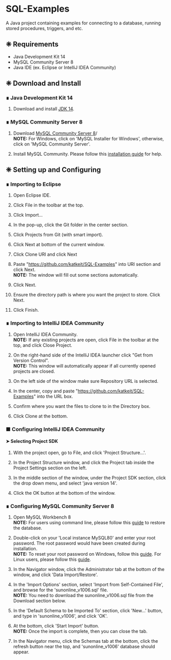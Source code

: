 # SQL-Examples
A Java project containing examples for connecting to a database, running stored procedures, triggers, and etc.

## ❈ Requirements
- Java Development Kit 14
- MySQL Community Server 8
- Java IDE (ex. Eclipse or IntelliJ IDEA Community)

## ❈ Download and Install
### ∎ Java Development Kit 14
1) Download and install <a href = "https://www.oracle.com/java/technologies/javase-jdk14-downloads.html">JDK 14</a>.


### ∎ MySQL Community Server 8
 1) Download <a href = "https://dev.mysql.com/downloads/">MySQL Community Server 8</a>/
 <br><b>NOTE:</b> For Windows, click on 'MySQL Installer for Windows', otherwise, click on 'MySQL Community Server'.
 
 2) Install MySQL Community. Please follow this <a href = "https://dev.mysql.com/doc/mysql-getting-started/en/#mysql-getting-started-installing">installation guide</a> for help.
 
 ## ❈ Setting up and Configuring
 ### ∎ Importing to Eclipse
1) Open Eclipse IDE.
2) Click File in the toolbar at the top.
3) Click Import...
4) In the pop-up, click the Git folder in the center section.
5) Click Projects from Git (with smart import).
6) Click Next at bottom of the current window.
7) Click Clone URI and click Next
8) Paste "<https://github.com/katkeit/SQL-Examples>" into URI section and click Next.
<br><b>NOTE:</b> The window will fill out some sections automatically.

9) Click Next.
10) Ensure the directory path is where you want the project to store. Click Next.
11) Click Finish.

### ∎ Importing to IntelliJ IDEA Community
1) Open IntelliJ IDEA Community.
<br><b>NOTE:</b> If any existing projects are open, click File in the toolbar at the top, and click Close Project.

2) On the right-hand side of the IntelliJ IDEA launcher click "Get from Version Control".
<br><b>NOTE:</b> This window will automatically appear if all currently opened projects are closed.

3) On the left side of the window make sure Repository URL is selected.
4) In the center, copy and paste "<https://github.com/katkeit/SQL-Examples>" into the URL box.
5) Confirm where you want the files to clone to in the Directory box.
6) Click Clone at the bottom.

### ■ Configuring IntelliJ IDEA Community
#### ➤ Selecting Project SDK
1) With the project open, go to File, and click 'Project Structure...'.

2) In the Project Structure window, and click the Project tab inside the Project Settings section on the left.

3) In the middle section of the window, under the Project SDK section, click the drop down menu, and select 'java version 14'.

4) Click the OK button at the bottom of the window.

### ∎ Configuring MySQL Community Server 8
1) Open MySQL Workbench 8
<br><b>NOTE:</b> For users using command line, please follow this <a href = "https://phoenixnap.com/kb/how-to-backup-restore-a-mysql-database">guide</a> to restore the database.

2) Double-click on your 'Local instance MySQL80' and enter your root password. The root password would have been created during installation.
<br><b>NOTE:</b> To reset your root password on Windows, follow this <a href = "https://dev.mysql.com/doc/mysql-windows-excerpt/8.0/en/resetting-permissions-windows.html">guide</a>. For Linux users, please follow this <a href = "https://tecadmin.net/how-to-recover-mysql-root-password/">guide</a>.

3) In the Navigator window, click the Administrator tab at the bottom of the window, and click 'Data Import/Restore'.

4) In the 'Import Options' section, select 'Import from Self-Contained File', and browse for the 'sunonline_v1006.sql' file.
<br><b>NOTE:</b> You need to download the sunonline_v1006.sql file from the Download section below.

5) In the 'Default Schema to be Imported To' section, click 'New...' button, and type in 'sunonline_v1006', and click 'OK'.

6) At the bottom, click 'Start Import' button.
<br><b>NOTE:</b> Once the import is complete, then you can close the tab.

7) In the Navigator menu, click the Schemas tab at the bottom, click the refresh button near the top, and 'sunonline_v1006' database should appear.

